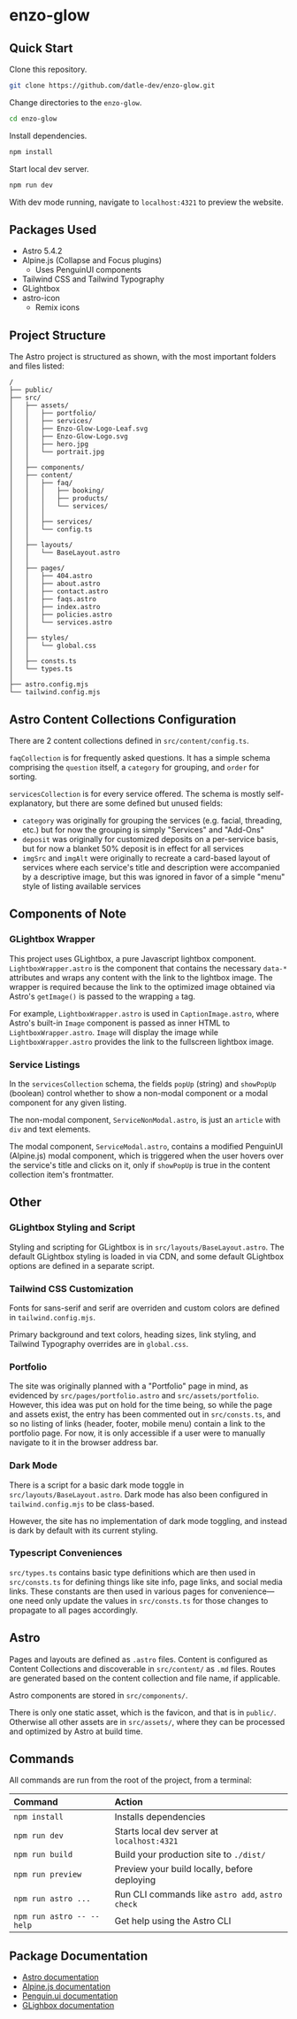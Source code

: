 # enzo-glow

## Quick Start

Clone this repository.

```sh
git clone https://github.com/datle-dev/enzo-glow.git
```

Change directories to the `enzo-glow`.

```sh
cd enzo-glow
```

Install dependencies.

```sh
npm install
```

Start local dev server.

```sh
npm run dev
```

With dev mode running, navigate to `localhost:4321` to preview the website.

## Packages Used

- Astro 5.4.2
- Alpine.js (Collapse and Focus plugins)
  - Uses PenguinUI components
- Tailwind CSS and Tailwind Typography
- GLightbox
- astro-icon
  - Remix icons

## Project Structure

The Astro project is structured as shown, with the most important folders and files listed:

```text
/
├── public/
├── src/
│   ├── assets/
│   │   ├── portfolio/
│   │   ├── services/
│   │   ├── Enzo-Glow-Logo-Leaf.svg
│   │   ├── Enzo-Glow-Logo.svg
│   │   ├── hero.jpg
│   │   └── portrait.jpg
│   │
│   ├── components/
│   ├── content/
│   │   ├── faq/
│   │   │   ├── booking/
│   │   │   ├── products/
│   │   │   └── services/
│   │   │
│   │   ├── services/
│   │   └── config.ts
│   │
│   ├── layouts/
│   │   └── BaseLayout.astro
│   │
│   ├── pages/
│   │   ├── 404.astro
│   │   ├── about.astro
│   │   ├── contact.astro
│   │   ├── faqs.astro
│   │   ├── index.astro
│   │   ├── policies.astro
│   │   └── services.astro
│   │
│   ├── styles/
│   │   └── global.css
│   │
│   ├── consts.ts
│   └── types.ts
│
├── astro.config.mjs
└── tailwind.config.mjs
```

## Astro Content Collections Configuration

There are 2 content collections defined in `src/content/config.ts`.

`faqCollection` is for frequently asked questions.
It has a simple schema comprising the `question` itself, a `category` for grouping, and `order` for sorting.

`servicesCollection` is for every service offered.
The schema is mostly self-explanatory, but there are some defined but unused fields:

- `category` was originally for grouping the services (e.g. facial, threading, etc.) but for now the grouping is simply "Services" and "Add-Ons"
- `deposit` was originally for customized deposits on a per-service basis, but for now a blanket 50% deposit is in effect for all services
- `imgSrc` and `imgAlt` were originally to recreate a card-based layout of services where each service's title and description were accompanied by a descriptive image, but this was ignored in favor of a simple "menu" style of listing available services

## Components of Note

### GLightbox Wrapper

This project uses GLightbox, a pure Javascript lightbox component.
`LightboxWrapper.astro` is the component that contains the necessary `data-*` attributes and wraps any content with the link to the lightbox image.
The wrapper is required because the link to the optimized image obtained via Astro's `getImage()` is passed to the wrapping `a` tag.

For example, `LightboxWrapper.astro` is used in `CaptionImage.astro`, where Astro's built-in `Image` component is passed as inner HTML to `LightboxWrapper.astro`.
`Image` will display the image while `LightboxWrapper.astro` provides the link to the fullscreen lightbox image.

### Service Listings

In the `servicesCollection` schema, the fields `popUp` (string) and `showPopUp` (boolean) control whether to show a non-modal component or a modal component for any given listing.

The non-modal component, `ServiceNonModal.astro`, is just an `article` with `div` and text elements.

The modal component, `ServiceModal.astro`, contains a modified PenguinUI (Alpine.js) modal component, which is triggered when the user hovers over the service's title and clicks on it, only if `showPopUp` is true in the content collection item's frontmatter.

## Other

### GLightbox Styling and Script

Styling and scripting for GLightbox is in `src/layouts/BaseLayout.astro`.
The default GLightbox styling is loaded in via CDN, and some default GLightbox options are defined in a separate script.

### Tailwind CSS Customization

Fonts for sans-serif and serif are overriden and custom colors are defined in `tailwind.config.mjs`.

Primary background and text colors, heading sizes, link styling, and Tailwind Typography overrides are in `global.css`.

### Portfolio

The site was originally planned with a "Portfolio" page in mind, as evidenced by `src/pages/portfolio.astro` and `src/assets/portfolio`.
However, this idea was put on hold for the time being, so while the page and assets exist, the entry has been commented out in `src/consts.ts`, and so no listing of links (header, footer, mobile menu) contain a link to the portfolio page.
For now, it is only accessible if a user were to manually navigate to it in the browser address bar.

### Dark Mode

There is a script for a basic dark mode toggle in `src/layouts/BaseLayout.astro`.
Dark mode has also been configured in `tailwind.config.mjs` to be class-based.

However, the site has no implementation of dark mode toggling, and instead is dark by default with its current styling.

### Typescript Conveniences

`src/types.ts` contains basic type definitions which are then used in `src/consts.ts` for defining things like site info, page links, and social media links.
These constants are then used in various pages for convenience—one need only update the values in `src/consts.ts` for those changes to propagate to all pages accordingly.

## Astro

Pages and layouts are defined as `.astro` files.
Content is configured as Content Collections and discoverable in `src/content/` as `.md` files.
Routes are generated based on the content collection and file name, if applicable.

Astro components are stored in `src/components/`.

There is only one static asset, which is the favicon, and that is in `public/`.
Otherwise all other assets are in `src/assets/`, where they can be processed and optimized by Astro at build time.

## Commands

All commands are run from the root of the project, from a terminal:

| Command                   | Action                                           |
| :------------------------ | :----------------------------------------------- |
| `npm install`             | Installs dependencies                            |
| `npm run dev`             | Starts local dev server at `localhost:4321`      |
| `npm run build`           | Build your production site to `./dist/`          |
| `npm run preview`         | Preview your build locally, before deploying     |
| `npm run astro ...`       | Run CLI commands like `astro add`, `astro check` |
| `npm run astro -- --help` | Get help using the Astro CLI                     |

## Package Documentation

- [Astro documentation](https://docs.astro.build/en/getting-started/)
- [Alpine.js documentation](https://alpinejs.dev/start-here)
- [Penguin.ui documentation](https://www.penguinui.com/docs)
- [GLighbox documentation](https://github.com/biati-digital/glightbox/blob/master/README.md)

